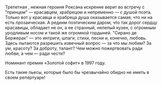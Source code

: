 Трепетная , нежная героиня Роксана искренне верит во встречу с "принцем" — красавцем, храбрецом и непременно — с душой поэта. Только вот у красавца и храбреца душа оказывается самая, что ни на есть прозаическая. А редким поэтическим даром, что так дорог сердцу красавицы, обладает не он, а ее странный, нелепый кузен, с огромным уродливым но­сом и такой же огромной гордыней. "Сирано де Бержерак" — это интриги, шпаги, стихи, песни и, конечно, лю­бовь. Здесь пытаются разрешить извечный вопрос — за что мы любим? За ум, красоту? За доброту, талант? Чем можно пожертвовать ради любви, а чем — ради чести?


Номинант премии «Золотой софит» в 1997 году.


Есть такие пьесы, которые было бы чрезвычайно обидно не иметь в своем репертуаре!